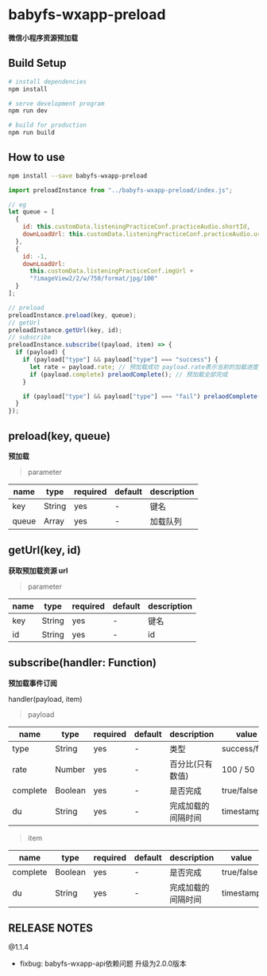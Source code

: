 # babyfs-wxapp-preload

**微信小程序资源预加载**

## Build Setup

```bash
# install dependencies
npm install

# serve development program
npm run dev

# build for production
npm run build
```

## How to use

```bash
npm install --save babyfs-wxapp-preload
```

```javascript
import preloadInstance from "../babyfs-wxapp-preload/index.js";

// eg
let queue = [
  {
    id: this.customData.listeningPracticeConf.practiceAudio.shortId,
    downLoadUrl: this.customData.listeningPracticeConf.practiceAudio.url
  },
  {
    id: -1,
    downLoadUrl:
      this.customData.listeningPracticeConf.imgUrl +
      "?imageView2/2/w/750/format/jpg/100"
  }
];

// preload
preloadInstance.preload(key, queue);
// getUrl
preloadInstance.getUrl(key, id);
// subscribe
preloadInstance.subscribe((payload, item) => {
  if (payload) {
    if (payload["type"] && payload["type"] === "success") {
      let rate = payload.rate; // 预加载成功 payload.rate表示当前的加载进度
      if (payload.complete) prelaodComplete(); // 预加载全部完成
    }

    if (payload["type"] && payload["type"] === "fail") prelaodComplete(); // 预加载超时失败
  }
});
```

## preload(key, queue)

**预加载**

> parameter

| name  | type   | required | default | description |
| ----- | ------ | -------- | ------- | ----------- |
| key   | String | yes      | -       | 键名        |
| queue | Array  | yes      | -       | 加载队列    |

## getUrl(key, id)

**获取预加载资源 url**

> parameter

| name | type   | required | default | description |
| ---- | ------ | -------- | ------- | ----------- |
| key  | String | yes      | -       | 键名        |
| id   | String | yes      | -       | id          |

## subscribe(handler: Function)

**预加载事件订阅**

handler(payload, item)

> payload

| name     | type    | required | default | description        | value         |
| -------- | ------- | -------- | ------- | ------------------ | ------------- |
| type     | String  | yes      | -       | 类型               | success/faile |
| rate     | Number  | yes      | -       | 百分比(只有数值)   | 100 / 50      |
| complete | Boolean | yes      | -       | 是否完成           | true/false    |
| du       | String  | yes      | -       | 完成加载的间隔时间 | timestamp     |

> item

| name     | type    | required | default | description        | value      |
| -------- | ------- | -------- | ------- | ------------------ | ---------- |
| complete | Boolean | yes      | -       | 是否完成           | true/false |
| du       | String  | yes      | -       | 完成加载的间隔时间 | timestamp  |


## RELEASE NOTES

@1.1.4
- fixbug: babyfs-wxapp-api依赖问题 升级为2.0.0版本
